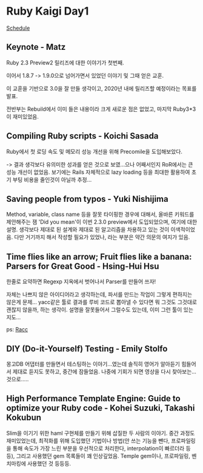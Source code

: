 # Ruby Kaigi Day1
[Schedule](http://rubykaigi.org/2015/schedule)

## Keynote - Matz
Ruby 2.3 Preview2 릴리즈에 대한 이야기가 첫번째.

이어서 1.8.7 -> 1.9.0으로 넘어가면서 있었던 이야기 및 그때 얻은 교훈.

이 교훈을 기반으로 3.0을 잘 만들 생각이고, 2020년 내에 릴리즈할 예정이라는 목표를 발표.

전반부는 Rebuild에서 이미 들은 내용이라 크게 새로운 점은 없었고, 마지막 Ruby3*3이 재미있었음.

## Compiling Ruby scripts - Koichi Sasada
Ruby에서 첫 로딩 속도 및 메모리 성능 개선을 위해 Precomile을 도입해보았다.

-> 결과 생각보다 유의미한 성과를 얻은 것으로 보였...으나 어째서인지 RoR에서는 큰 성능 개선이 없었음. 보기에는 Rails 자체적으로 lazy loading 등을 최대한 활용하여 초기 부팅 비용을 줄인것이 아닐까 추정...

## Saving people from typos - Yuki Nishijima
Method, variable, class name 등을 잘못 타이핑한 경우에 대해서, 올바른 키워드를 제안해주는 잼 'Did you mean'이 이번 2.3.0 preview에서 도입되었으며, 여기에 대한 설명. 생각보다 제대로 된 설계와 제대로 된 알고리즘을 차용하고 있는 것이 이색적이었음. 다만 거기까지 해서 작성할 필요가 있었나, 라는 부분은 약간 의문의 여지가 있음.

## Time flies like an arrow; Fruit flies like a banana: Parsers for Great Good - Hsing-Hui Hsu
한줄로 요약하면 Regexp 지옥에서 벗어나서 Parser를 만들어 쓰자!

자체는 나쁘지 않은 아이디어라고 생각하는데, 파서를 만드는 작업이 그렇게 편하지는 않은게 문제... yacc같은 툴로 결과를 루비 코드로 뽑아낼 수 있다면 뭐 그것도 그것대로 괜찮지 않을까, 하는 생각이. 설명을 잘못들어서 그럴수도 있는데, 이미 그런 툴이 있는지도...

ps: [Racc](https://github.com/tenderlove/racc)

## DIY (Do-it-Yourself) Testing - Emily Stolfo
몽고DB 어댑터를 만들면서 테스팅하는 이야기...였는데 솔직히 영어가 알아듣기 힘들어서 제대로 듣지도 못하고, 중간에 잠들었음. 나중에 기회가 되면 영상을 다시 찾아보는...것으로.....

## High Performance Template Engine: Guide to optimize your Ruby code - Kohei Suzuki, Takashi Kokubun
Slim을 이기기 위한 haml 구현체를 만들기 위해 삽질한 두 사람의 이야기. 중간 과정도 재미있었는데, 최적화를 위해 도입했던 기법이나 방법(안 쓰는 기능을 뺀다, 프로파일링을 통해 속도가 가장 느린 부분을 우선적으로 처리한다, interpolation이 빠르더라 등등), 그리고 사용했던 gem 목록들이 꽤 인상깊었음. Temple gem이나, 프로파일링, 벤치마킹에 사용했던 것 등등등.